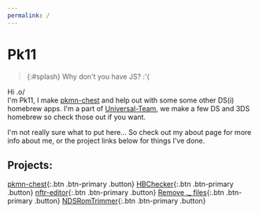 ```yaml
---
permalink: /
---
```


# Pk11

> {:#splash}
Why don't you have JS? :'(

Hi .o/<br>
I'm Pk11, I make [pkmn-chest](https://universal-team.github.io/pkmn-chest) and help out with some some other DS(i) homebrew apps. I'm a part of [Universal-Team](https://universal-team.github.io), we make a few DS and 3DS homebrew so check those out if you want.

I'm not really sure what to put here... So check out my about page for more info about me, or the project links below for things I've done.

## Projects:
[pkmn-chest](https://universal-team.github.io/projects/pkmn-chest.html){:.btn .btn-primary .button}
[HBChecker](hbchecker){:.btn .btn-primary .button}
[nftr-editor](nftr-editor){:.btn .btn-primary .button}
[Remove ._ files](https://github.com/Epicpkmn11/Remove-._-files){:.btn .btn-primary .button}
[NDSRomTrimmer](https://github.com/Epicpkmn11/NDSRomTrimmer){:.btn .btn-primary .button}

<script src="/assets/js/splashes.js"></script>
